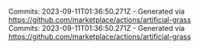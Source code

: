 Commits: 2023-09-11T01:36:50.271Z - Generated via https://github.com/marketplace/actions/artificial-grass
<br>
Commits: 2023-09-11T01:36:50.271Z - Generated via https://github.com/marketplace/actions/artificial-grass
<br>
